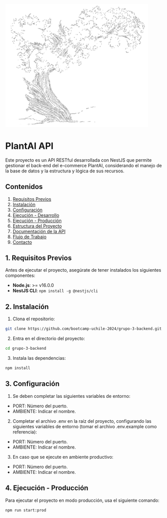 <p align="left">
  <!-- <a href="http://nestjs.com/" target="blank"><img src="https://nestjs.com/img/logo-small.svg" width="200" alt="Nest Logo" /></a> -->
  <img src="arbol.png" width="450" alt="PlantAI BACKEND"/>
</p>
  <!-- <p align="center"><span style="font-size:1.8em; font-weight: 700;">PlantAI</span></p> -->


# PlantAI API
Este proyecto es un API RESTful desarrollada con NestJS que permite gestionar el back-end del e-commerce PlantAI, considerando el manejo de la base de datos y la estructura y lógica de sus recursos.

## Contenidos
1. [Requisitos Previos](#requisitos-previos)
2. [Instalación](#instalacion)
3. [Configuración](#configuracion)
4. [Ejecución - Desarrollo](#ejecucion-desarrollo)
5. [Ejecución - Producción](#ejecucion-produccion)
6. [Estructura del Proyecto](#estructura-del-proyecto)
7. [Documentación de la API](#documentacion-api)
8. [Flujo de Trabajo](#flujo-trabajo)
9. [Contacto](#contacto)

## 1. Requisitos Previos
Antes de ejecutar el proyecto, asegúrate de tener
instalados los siguientes componentes:
- **Node.js**: >= v16.0.0
- **NestJS CLI**: `npm install -g @nestjs/cli`

## 2. Instalación
1. Clona el repositorio:
```bash
git clone https://github.com/bootcamp-uchile-2024/grupo-3-backend.git
```
2. Entra en el directorio del proyecto:
```bash
cd grupo-3-backend
```
3. Instala las dependencias:
```bash
npm install
```

## 3. Configuración
1. Se deben completar las siguientes variables de
entorno:
- PORT: Número del puerto.
- AMBIENTE: Indicar el nombre.
2. Completar el archivo .env en la raíz del proyecto,
configurando las siguientes variables de entorno (tomar el archivo .env.example como referencia):
- PORT: Número del puerto.
- AMBIENTE: Indicar el nombre.    
3. En caso que se ejecute en ambiente productivo:
- PORT: Número del puerto.
- AMBIENTE: Indicar el nombre.


## 4. Ejecución - Producción
Para ejecutar el proyecto en modo producción, usa el
siguiente comando:
```bash
npm run start:prod
```